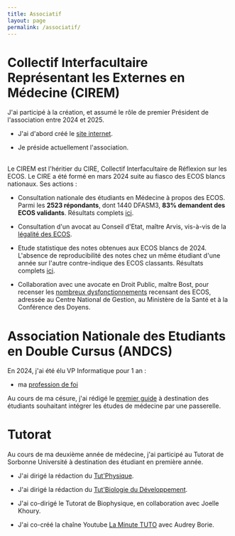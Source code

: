 ```yaml
---
title: Associatif
layout: page
permalink: /associatif/
---
```


# Collectif Interfacultaire Représentant les Externes en Médecine (CIREM)

J'ai participé à la création, et assumé le rôle de premier Président de l'association entre 2024 et 2025.

- J'ai d'abord créé le [site internet](https://ciremwebsite.github.io/).
  
- Je préside actuellement l'association.

<br> 
Le CIREM est l'héritier du CIRE, Collectif Interfacultaire de Réflexion sur les ECOS. Le CIRE a été formé en mars 2024 suite au fiasco des ECOS blancs nationaux. Ses actions : 

- Consultation nationale des étudiants en Médecine à propos des ECOS. Parmi les **2523 répondants**, dont 1440 DFASM3, **83% demandent des ECOS validants**. Résultats complets [ici](https://bendjelal.github.io/associatif/CIREM/sondage_cire_resultat.png).

- Consultation d'un avocat au Conseil d'Etat, maître Arvis, vis-à-vis de la [légalité des ECOS](https://bendjelal.github.io/associatif/CIREM/consultation_arvis_avocat.pdf).

- Etude statistique des notes obtenues aux ECOS blancs de 2024. L'absence de reproducibilité des notes chez un même étudiant d'une année sur l'autre contre-indique des ECOS classants. Résultats complets [ici](https://bendjelal.github.io/associatif/CIREM/notes_ecos_blancs_mars_2024.pdf).

- Collaboration avec une avocate en Droit Public, maître Bost, pour recenser les  [nombreux dysfonctionnements](https://bendjelal.github.io/associatif/CIREM/courrier_maitre_bost.pdf) recensant des ECOS, adressée au Centre National de Gestion, au Ministère de la Santé et à la Conférence des Doyens. 


# Association Nationale des Etudiants en Double Cursus (ANDCS)

En 2024, j'ai été élu VP Informatique pour 1 an :  
- ma [profession de foi](https://bendjelal.github.io/associatif/profession_de_foi.pdf) 

Au cours de ma césure, j'ai rédigé le [premier guide](https://drive.google.com/file/d/1U3fzQ03PvhDrn1-r40eI_vbGHE_kWImZ/view) à destination des étudiants souhaitant intégrer les études de médecine par une passerelle.

# Tutorat 

Au cours de ma deuxième année de médecine, j'ai participé au Tutorat de Sorbonne Université à destination des étudiant en première année.

- J'ai dirigé la rédaction du [Tut'Physique](https://drive.google.com/file/d/17VgBKymZdykhiSQzvBQEDLcgaoNamVCW/view).
  
- J'ai dirigé la rédaction du [Tut'Biologie du Développement](https://drive.google.com/file/d/17H-H5dqWLdVZrgsdDLH7bNZzYC9anwsS/view?usp=sharing).
  
- J'ai co-dirigé le Tutorat de Biophysique, en collaboration avec Joelle Khoury.

- J'ai co-créé la chaîne Youtube [La Minute TUTO](https://www.youtube.com/channel/UC8BFOYNgIknHpJqX9gJTpVQ) avec Audrey Borie.
